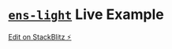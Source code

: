 # [`ens-light`]('https://www.npmjs.com/package/ens-light') Live Example

[Edit on StackBlitz ⚡️](https://stackblitz.com/edit/react-ts-rfohuw)